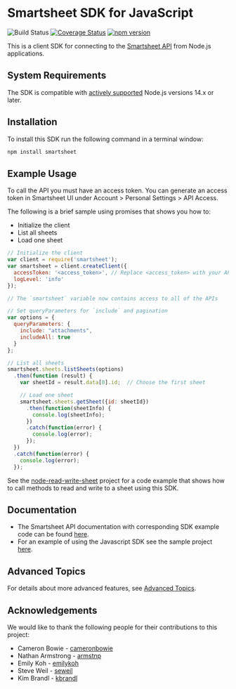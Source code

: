 # Smartsheet SDK for JavaScript
![Build Status](https://github.com/smartsheet/smartsheet-javascript-sdk/actions/workflows/test-build.yaml/badge.svg) [![Coverage Status](https://coveralls.io/repos/github/smartsheet/smartsheet-javascript-sdk/badge.svg?branch=mainline)](https://coveralls.io/github/smartsheet/smartsheet-javascript-sdk?branch=mainline) [![npm version](https://badge.fury.io/js/smartsheet.svg)](https://badge.fury.io/js/smartsheet)

This is a client SDK for connecting to the [Smartsheet API](https://smartsheet.redoc.ly/) from Node.js applications.

## System Requirements

The SDK is compatible with [actively supported](https://github.com/nodejs/release#release-schedule) Node.js versions 14.x or later.

## Installation

To install this SDK run the following command in a terminal window:

```bash
npm install smartsheet
```

## Example Usage

To call the API you must have an access token. You can generate an access token in Smartsheet UI under Account > Personal Settings > API Access.

The following is a brief sample using promises that shows you how to:

* Initialize the client
* List all sheets
* Load one sheet


```javascript
// Initialize the client
var client = require('smartsheet');
var smartsheet = client.createClient({
  accessToken: '<access_token>', // Replace <access_token> with your API token
  logLevel: 'info'
});

// The `smartsheet` variable now contains access to all of the APIs

// Set queryParameters for `include` and pagination
var options = {
  queryParameters: {
    include: "attachments",
    includeAll: true
  }
};

// List all sheets
smartsheet.sheets.listSheets(options)
  .then(function (result) {
    var sheetId = result.data[0].id;  // Choose the first sheet

    // Load one sheet
    smartsheet.sheets.getSheet({id: sheetId})
      .then(function(sheetInfo) {
        console.log(sheetInfo);
      })
      .catch(function(error) {
        console.log(error);
      });
  })
  .catch(function(error) {
    console.log(error);
  });
```

 See the [node-read-write-sheet](https://github.com/smartsheet-samples/node-read-write-sheet) project for a code example that shows how to call methods to read and write to a sheet using this SDK.
## Documentation

* The Smartsheet API documentation with corresponding SDK example code can be found [here](https://smartsheet.redoc.ly/).
* For an example of using the Javascript SDK see the sample project [here](https://github.com/smartsheet-samples/node-read-write-sheet).

## Advanced Topics
For details about more advanced features, see [Advanced Topics](ADVANCED.md).

## Acknowledgements

We would like to thank the following people for their contributions to this project:

* Cameron Bowie - [cameronbowie](https://github.com/cameronbowie)
* Nathan Armstrong - [armstnp](https://github.com/armstnp)
* Emily Koh - [emilykoh](https://github.com/emilykoh)
* Steve Weil - [seweil](https://github.com/seweil)
* Kim Brandl - [kbrandl](https://github.com/kbrandl)

